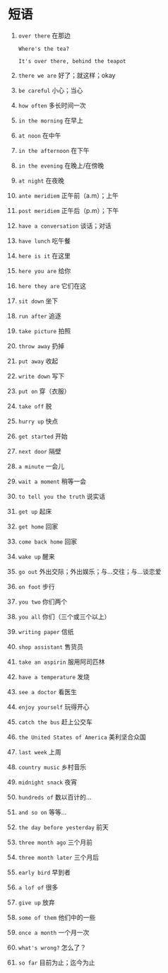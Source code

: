 # 短语

1. `over there` 在那边

   ```
   Where's the tea?

   It's over there, behind the teapot
   ```

2. `there we are` 好了；就这样；okay

3. `be careful` 小心；当心

4. `how often` 多长时间一次

5. `in the morning` 在早上

6. `at noon` 在中午

7. `in the afternoon` 在下午

8. `in the evening` 在晚上/在傍晚

9. `at night` 在夜晚

10. `ante meridiem` 正午前（a.m）；上午

11. `post meridiem` 正午后（p.m）；下午

12. `have a conversation` 谈话；对话

13. `have lunch` 吃午餐

14. `here is it` 在这里

15. `here you are` 给你

16. `here they are` 它们在这

17. `sit down` 坐下

18. `run after` 追逐

19. `take picture` 拍照

20. `throw away` 扔掉

21. `put away` 收起

22. `write down` 写下

23. `put on` 穿（衣服）

24. `take off` 脱

25. `hurry up` 快点

26. `get started` 开始

27. `next door` 隔壁

28. `a minute` 一会儿

29. `wait a moment` 稍等一会

30. `to tell you the truth` 说实话

31. `get up` 起床

32. `get home` 回家

33. `come back home` 回家

34. `wake up` 醒来

35. `go out` 外出交际；外出娱乐；与...交往；与...谈恋爱

36. `on foot` 步行

37. `you two` 你们两个

38. `you all` 你们（三个或三个以上）

39. `writing paper` 信纸

40. `shop assistant` 售货员

41. `take an aspirin` 服用阿司匹林

42. `have a temperature` 发烧

43. `see a doctor` 看医生

44. `enjoy yourself` 玩得开心

45. `catch the bus` 赶上公交车

46. `the United States of America` 美利坚合众国

47. `last week` 上周

48. `country music` 乡村音乐

49. `midnight snack` 夜宵

50. `hundreds of` 数以百计的...

51. `and so on` 等等...

52. `the day before yesterday` 前天

53. `three month ago` 三个月前

54. `three month later` 三个月后

55. `early bird` 早到者

56. `a lof of` 很多

57. `give up` 放弃

58. `some of them` 他们中的一些

59. `once a month` 一个月一次

60. `what's wrong?` 怎么了？

61. `so far` 目前为止；迄今为止
